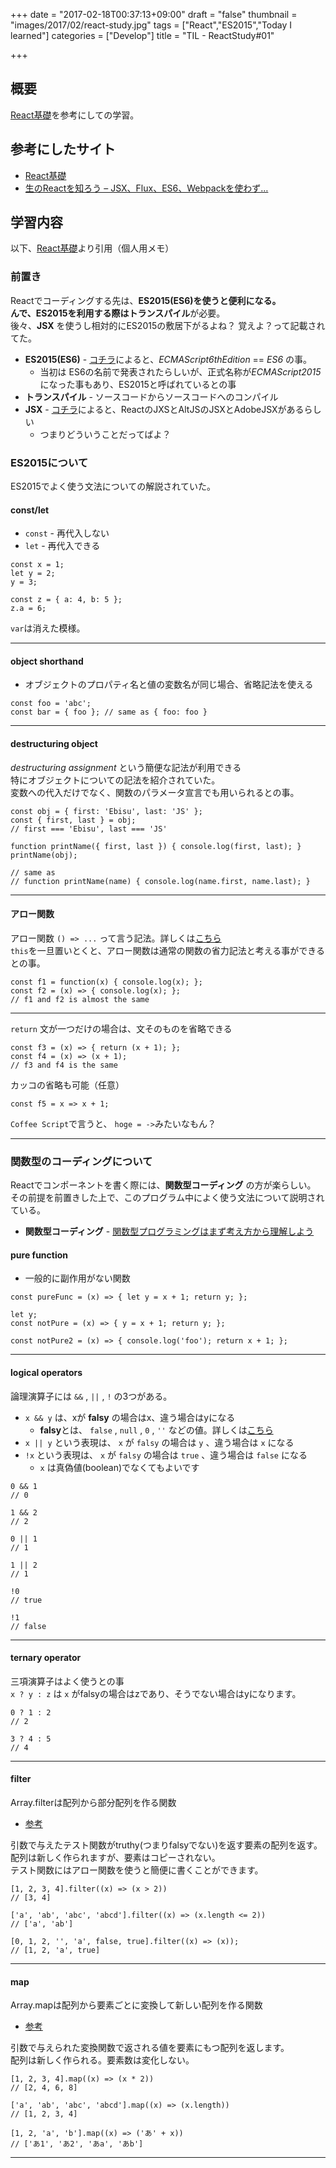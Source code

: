 +++
date = "2017-02-18T00:37:13+09:00"
draft = "false"
thumbnail = "images/2017/02/react-study.jpg"
tags = ["React","ES2015","Today I learned"]
categories = ["Develop"]
title = "TIL - ReactStudy#01"

+++
## 概要
[React基礎](http://basic-react.axlight.com/html/)を参考にしての学習。

## 参考にしたサイト
* [React基礎](http://basic-react.axlight.com/html/)
* [生のReactを知ろう – JSX、Flux、ES6、Webpackを使わず…](http://postd.cc/learn-raw-react-no-jsx-flux-es6-webpack/)


## 学習内容

以下、[React基礎](http://basic-react.axlight.com/html/)より引用（個人用メモ）


### 前置き

Reactでコーディングする先は、**ES2015(ES6)**を使うと便利になる。  
んで、ES2015を利用する際は**トランスパイル**が必要。  
後々、**JSX** を使うし相対的にES2015の敷居下がるよね？ 覚えよ？って記載されてた。


* **ES2015(ES6)** - [コチラ](http://qiita.com/tuno-tky/items/74ca595a9232bcbcd727)によると、*ECMAScript6thEdition* == *ES6* の事。
  * 当初は ES6の名前で発表されたらしいが、正式名称が*ECMAScript2015*になった事もあり、ES2015と呼ばれているとの事
* **トランスパイル** - ソースコードからソースコードへのコンパイル
* **JSX** - [コチラ](http://qiita.com/ConquestArrow/items/29fc478f48862a4d14fb)によると、ReactのJXSとAltJSのJSXとAdobeJSXがあるらしい 
  * つまりどういうことだってばよ？


### ES2015について

ES2015でよく使う文法についての解説されていた。

#### const/let

* `const` - 再代入しない  
* `let` - 再代入できる 

```
const x = 1;
let y = 2;
y = 3;

const z = { a: 4, b: 5 };
z.a = 6;
```

`var`は消えた模様。

---

#### object shorthand

* オブジェクトのプロパティ名と値の変数名が同じ場合、省略記法を使える

```
const foo = 'abc';
const bar = { foo }; // same as { foo: foo }
```

---

#### destructuring object

*destructuring assignment* という簡便な記法が利用できる  
特にオブジェクトについての記法を紹介されていた。  
変数への代入だけでなく、関数のパラメータ宣言でも用いられるとの事。

```
const obj = { first: 'Ebisu', last: 'JS' };
const { first, last } = obj;
// first === 'Ebisu', last === 'JS'

function printName({ first, last }) { console.log(first, last); }
printName(obj);

// same as
// function printName(name) { console.log(name.first, name.last); }
``` 

---

#### アロー関数

アロー関数
`() => ...` って言う記法。詳しくは[こちら](https://developer.mozilla.org/ja/docs/Web/JavaScript/Reference/arrow_functions)  
`this`を一旦置いとくと、アロー関数は通常の関数の省力記法と考える事ができるとの事。

```
const f1 = function(x) { console.log(x); };
const f2 = (x) => { console.log(x); };
// f1 and f2 is almost the same
```

---

`return` 文が一つだけの場合は、文そのものを省略できる

```
const f3 = (x) => { return (x + 1); };
const f4 = (x) => (x + 1);
// f3 and f4 is the same
```

カッコの省略も可能（任意）

```
const f5 = x => x + 1;
```

`Coffee Script`で言うと、 `hoge = ->`みたいなもん？

---

### 関数型のコーディングについて

Reactでコンポーネントを書く際には、**関数型コーディング** の方が楽らしい。  
その前提を前置きした上で、このプログラム中によく使う文法について説明されている。

* **関数型コーディング**  - [関数型プログラミングはまず考え方から理解しよう](http://qiita.com/stkdev/items/5c021d4e5d54d56b927c)


#### pure function
  * 一般的に副作用がない関数

```
const pureFunc = (x) => { let y = x + 1; return y; };

let y;
const notPure = (x) => { y = x + 1; return y; };

const notPure2 = (x) => { console.log('foo'); return x + 1; };
```

---

#### logical operators

論理演算子には `&&` , `||` , `!` の3つがある。

* `x && y` は、xが **falsy** の場合はx、違う場合はyになる
  * **falsy**とは、 `false` , `null` , `0` , `''` などの値。詳しくは[こちら](https://developer.mozilla.org/ja/docs/Glossary/Falsy)
* `x || y` という表現は、 `x` が `falsy` の場合は `y` 、違う場合は `x` になる
* `!x` という表現は、 `x` が `falsy` の場合は `true` 、違う場合は `false` になる
  * `x` は真偽値(boolean)でなくてもよいです

```
0 && 1
// 0

1 && 2
// 2

0 || 1
// 1

1 || 2
// 1

!0
// true

!1
// false
```

---

#### ternary operator

三項演算子はよく使うとの事  
`x ? y : z` は `x` がfalsyの場合はzであり、そうでない場合はyになります。

```
0 ? 1 : 2
// 2

3 ? 4 : 5
// 4
```

---

#### filter

Array.filterは配列から部分配列を作る関数

* [参考](https://developer.mozilla.org/ja/docs/Web/JavaScript/Reference/Global_Objects/Array/filter)

引数で与えたテスト関数がtruthy(つまりfalsyでない)を返す要素の配列を返す。  
配列は新しく作られますが、要素はコピーされない。  
テスト関数にはアロー関数を使うと簡便に書くことができます。

```
[1, 2, 3, 4].filter((x) => (x > 2))
// [3, 4]

['a', 'ab', 'abc', 'abcd'].filter((x) => (x.length <= 2))
// ['a', 'ab']

[0, 1, 2, '', 'a', false, true].filter((x) => (x));
// [1, 2, 'a', true]
```

---

#### map

Array.mapは配列から要素ごとに変換して新しい配列を作る関数

* [参考](https://developer.mozilla.org/ja/docs/Web/JavaScript/Reference/Global_Objects/Array/map)

引数で与えられた変換関数で返される値を要素にもつ配列を返します。  
配列は新しく作られる。要素数は変化しない。

```
[1, 2, 3, 4].map((x) => (x * 2))
// [2, 4, 6, 8]

['a', 'ab', 'abc', 'abcd'].map((x) => (x.length))
// [1, 2, 3, 4]

[1, 2, 'a', 'b'].map((x) => ('あ' + x))
// ['あ1', 'あ2', 'あa', 'あb']
```

---
